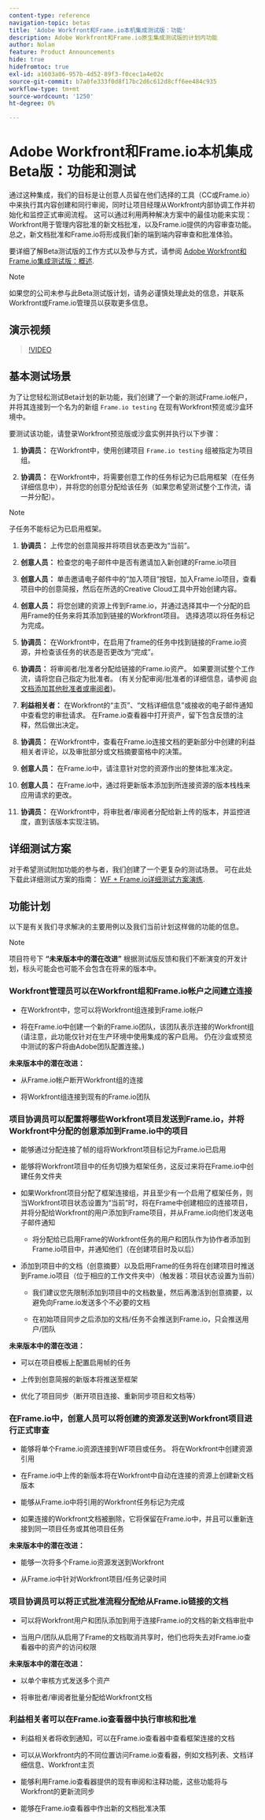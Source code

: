 ```yaml
---
content-type: reference
navigation-topic: betas
title: 'Adobe Workfront和Frame.io本机集成测试版：功能'
description: Adobe Workfront和Frame.io原生集成测试版的计划内功能
author: Nolan
feature: Product Announcements
hide: true
hidefromtoc: true
exl-id: a1603a06-957b-4d52-89f3-f0cec1a4e02c
source-git-commit: b7a0fe333f0d8f17bc2d6c612d8cff6ee484c935
workflow-type: tm+mt
source-wordcount: '1250'
ht-degree: 0%

---
```


# Adobe Workfront和Frame.io本机集成Beta版：功能和测试

通过这种集成，我们的目标是让创意人员留在他们选择的工具（CC或Frame.io）中来执行其内容创建和同行审阅，同时让项目经理从Workfront内部协调工作并初始化和监控正式审阅流程。 这可以通过利用两种解决方案中的最佳功能来实现：Workfront用于管理内容批准的新文档批准，以及Frame.io提供的内容审查功能。 总之，新文档批准和Frame.io将形成我们新的端到端内容审查和批准体验。 

要详细了解Beta测试版的工作方式以及参与方式，请参阅 [Adobe Workfront和Frame.io集成测试版：概述](/help/quicksilver/product-announcements/betas/frame-io-wf-integration-alpha/frame-io-wf-integration-alpha-overview.md).

>[!NOTE]
>
>如果您的公司未参与此Beta测试版计划，请务必谨慎处理此处的信息，并联系Workfront或Frame.io管理员以获取更多信息。
>

## 演示视频

>[!VIDEO](https://video.tv.adobe.com/v/3426406/)

## 基本测试场景

为了让您轻松测试Beta计划的新功能，我们创建了一个新的测试Frame.io帐户，并将其连接到一个名为的新组 `Frame.io testing` 在现有Workfront预览或沙盒环境中。

要测试该功能，请登录Workfront预览版或沙盒实例并执行以下步骤：

1. **协调员：** 在Workfront中，使用创建项目 `Frame.io testing` 组被指定为项目组。

1. **协调员：** 在Workfront中，将需要创意工作的任务标记为已启用框架（在任务详细信息中），并将您的创意分配给该任务（如果您希望测试整个工作流，请一并分配）。

>[!NOTE]
>
>子任务不能标记为已启用框架。
>

1. **协调员：** 上传您的创意简报并将项目状态更改为“当前”。

1. **创意人员：** 检查您的电子邮件中是否有邀请加入新创建的Frame.io项目

1. **创意人员：** 单击邀请电子邮件中的“加入项目”按钮，加入Frame.io项目，查看项目中的创意简报，然后在所选的Creative Cloud工具中开始创建内容。

1. **创意人员：** 将您创建的资源上传到Frame.io，并通过选择其中一个分配的启用Frame的任务来将其添加到链接的Workfront项目。 选择选项以将任务标记为完成。

1. **协调员：** 在Workfront中，在启用了frame的任务中找到链接的Frame.io资源，并检查该任务的状态是否更改为“完成”。

1. **协调员：** 将审阅者/批准者分配给链接的Frame.io资产。 如果要测试整个工作流，请将您自己指定为批准者。 (有关分配审阅/批准者的详细信息，请参阅 [向文档添加其他批准者或审阅者](/help/quicksilver/review-and-approve-work/document-reviews-and-approvals/manage-document-approvals/add-additional-reviewers-or-approvers.md))。

1. **利益相关者：** 在Workfront的“主页”、“文档详细信息”或接收的电子邮件通知中查看您的审批请求。 在Frame.io查看器中打开资产，留下包含反馈的注释，然后做出决定。

1. **协调员：** 在Workfront中，查看在Frame.io连接文档的更新部分中创建的利益相关者评论，以及审批部分或文档摘要窗格中的决策。

1. **创意人员：** 在Frame.io中，请注意针对您的资源作出的整体批准决定。

1. **创意人员：** 在Frame.io中，通过将更新版本添加到所连接资源的版本栈栈来应用请求的更改。

1. **协调员：** 在Workfront中，将审批者/审阅者分配给新上传的版本，并监控进度，直到该版本实现注销。

## 详细测试方案

对于希望测试附加功能的参与者，我们创建了一个更复杂的测试场景。 可在此处下载此详细测试方案的指南： [WF + Frame.io详细测试方案演练](/help/quicksilver/product-announcements/betas/assets/MVP-WF-Frame-Detailed-Walk-Through.pdf).



## 功能计划

以下是有关我们寻求解决的主要用例以及我们当前计划这样做的功能的信息。 <!--, along with documentation to get you started testing.-->

>[!NOTE]
>
>项目符号下 **“未来版本中的潜在改进”** 根据测试版反馈和我们不断演变的开发计划，标头可能会也可能不会包含在将来的版本中。
>

### Workfront管理员可以在Workfront组和Frame.io帐户之间建立连接

* 在Workfront中，您可以将Workfront组连接到Frame.io帐户

* 将在Frame.io中创建一个新的Frame.io团队，该团队表示连接的Workfront组(请注意，此功能仅针对在生产环境中使用集成的客户启用。 仍在沙盒或预览中测试的客户将由Adobe团队配置连接。)

**未来版本中的潜在改进：**

* 从Frame.io帐户断开Workfront组的连接

* 将Workfront组连接到现有的Frame.io团队

### 项目协调员可以配置将哪些Workfront项目发送到Frame.io，并将Workfront中分配的创意添加到Frame.io中的项目

* 能够通过分配连接了帧的组将Workfront项目标记为Frame.io已启用

* 能够将Workfront项目中的任务切换为框架任务，这反过来将在Frame.io中创建任务文件夹

* 如果Workfront项目分配了框架连接组，并且至少有一个启用了框架任务，则当Workfront项目状态设置为“当前”时，将在Frame中创建相应的连接项目，并将分配给Workfront的用户添加到Frame项目，并从Frame.io向他们发送电子邮件通知

   * 将分配给已启用Frame的Workfront任务的用户和团队作为协作者添加到Frame.io项目中，并通知他们（在创建项目时及以后）

* 添加到项目中的文档（创意摘要）以及启用Frame的任务将在创建项目时推送到Frame.io项目（位于相应的工作文件夹中）（触发器：项目状态设置为当前）

   * 我们建议您先限制添加到项目中的文档数量，然后再激活到创意摘要，以避免向Frame.io发送多个不必要的文档

   * 在初始项目同步之后添加的文档/任务不会推送到Frame.io，只会推送用户/团队

**未来版本中的潜在改进：**

* 可以在项目模板上配置启用帧的任务

* 上传到创意简报的新版本将推送至框架

* 优化了项目同步（断开项目连接、重新同步项目和文档等）

### 在Frame.io中，创意人员可以将创建的资源发送到Workfront项目进行正式审查

* 能够将单个Frame.io资源连接到WF项目或任务。 将在Workfront中创建资源引用

* 在Frame.io中上传的新版本将在Workfront中自动在连接的资源上创建新文档版本

* 能够从Frame.io中将引用的Workfront任务标记为完成

* 如果连接的Workfront文档被删除，它将保留在Frame.io中，并且可以重新连接到同一项目任务或其他项目任务

**未来版本中的潜在改进：**

* 能够一次将多个Frame.io资源发送到Workfront

* 从Frame.io中针对Workfront项目/任务记录时间

### 项目协调员可以将正式批准流程分配给从Frame.io链接的文档

* 可以将Workfront用户和团队添加到用于连接Frame.io的文档的新文档审批中

* 当用户/团队从启用了Frame的文档取消共享时，他们也将失去对Frame.io查看器中的资产的访问权限

**未来版本中的潜在改进：**

* 以单个审核方式发送多个资产

* 将审批者/审阅者批量分配给Workfront文档

### 利益相关者可以在Frame.io查看器中执行审核和批准

* 利益相关者将收到通知，可以在Frame.io查看器中查看框架连接的文档

* 可以从Workfront内的不同位置访问Frame.io查看器，例如文档列表、文档详细信息、Workfront主页

* 能够利用Frame.io查看器提供的现有审阅和注释功能，这些功能将与Workfront的更新流同步

* 能够在Frame.io查看器中作出新的文档批准决策
